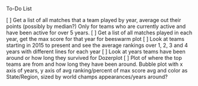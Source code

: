 To-Do List

[ ] Get a list of all matches that a team played by year, average out their points (possibly by median?) Only for teams who are currently active and have been active for over 5 years.
[ ] Get a list of all matches played in each year, get the max score for that year for beeswarm plot
[ ] Look at teams starting in 2015 to present and see the average rankings over 1, 2, 3 and 4 years with different lines for each year
[ ] Look at years teams have been around or how long they survived for Dozerplot
[ ] Plot of where the top teams are from and how long they have been around. Bubble plot with x axis of years, y axis of avg ranking/percent of max score avg and color as State/Region, sized by world champs appearances/years around?